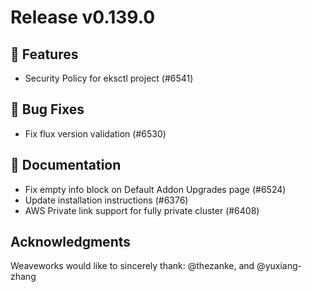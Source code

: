 # Release v0.139.0

## 🚀 Features

- Security Policy for eksctl project (#6541)

## 🐛 Bug Fixes

- Fix flux version validation (#6530)

## 📝 Documentation

- Fix empty info block on Default Addon Upgrades page (#6524)
- Update installation instructions (#6376)
- AWS Private link support for fully private cluster (#6408)

## Acknowledgments
Weaveworks would like to sincerely thank:
@thezanke, and @yuxiang-zhang
